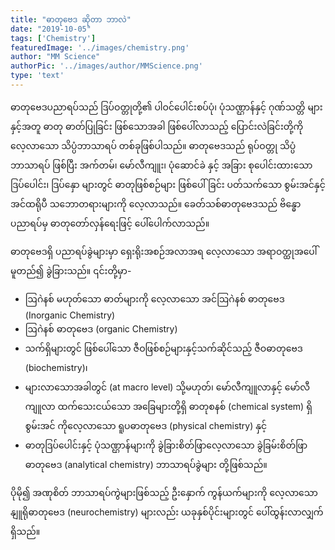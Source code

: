 ```yaml
---
title: "ဓာတုဗေဒ ဆိုတာ ဘာလဲ"
date: "2019-10-05"
tags: ['Chemistry']
featuredImage: '../images/chemistry.png'
author: "MM Science"
authorPic: '../images/author/MMScience.png'
type: 'text'
---
```

ဓာတုဗေဒပညာရပ်သည် ဒြပ်ဝတ္တုတို့၏ ပါဝင်ပေါင်းစပ်ပုံ၊ ပုံသဏ္ဌာန်နှင့် ဂုဏ်သတ္တိ များနှင့်အတူ ဓာတု ဓာတ်ပြုခြင်း ဖြစ်သောအခါ ဖြစ်ပေါ်လာသည့် ပြောင်းလဲခြင်းတို့ကို လေ့လာသော သိပ္ပံဘာသာရပ် တစ်ခုဖြစ်ပါသည်။ ဓာတုဗေဒသည် ရုပ်ဝတ္တု သိပ္ပံဘာသာရပ် ဖြစ်ပြီး အက်တမ်၊ မော်လီကျူး၊ ပုံဆောင်ခဲ နှင့် အခြား စုပေါင်းထားသော ဒြပ်ပေါင်း၊ ဒြပ်နှော များတွင် ဓာတုဖြစ်စဉ်များ ဖြစ်ပေါ်ခြင်း ပတ်သက်သော စွမ်းအင်နှင့် အင်ထရိုပီ သဘောတရားများကို လေ့လာသည်။ ခေတ်သစ်ဓာတုဗေဒသည် ဗိန္ဓောပညာရပ်မှ ဓာတုတော်လှန်ရေးဖြင့် ပေါ်ပေါက်လာသည်။

ဓာတုဗေဒရှိ ပညာရပ်ခွဲများမှာ ရှေးရိုးအစဉ်အလာအရ လေ့လာသော အရာဝတ္ထုအပေါ်မူတည်၍ ခွဲခြားသည်။ ၎င်းတို့မှာ-
<ul>
    <li>ဩဂဲနစ် မဟုတ်သော ဓာတ်များကို လေ့လာသော အင်ဩဂဲနစ် ဓာတုဗေဒ (Inorganic Chemistry)</li>
    <li>ဩဂဲနစ် ဓာတုဗေဒ (organic Chemistry)</li>
    <li>သက်ရှိများတွင် ဖြစ်ပေါ်သော ဇီဝဖြစ်စဉ်များနှင့်သက်ဆိုင်သည့် ဇီဝဓာတုဗေဒ (biochemistry)၊</li>
    <li>များလာသောအခါတွင် (at macro level) သို့မဟုတ်၊ မော်လီကျူလာနှင့် မော်လီကျူလာ ထက်သေးငယ်သော အခြေများတို့ရှိ ဓာတုစနစ် (chemical system) ရှိ စွမ်းအင် ကိုလေ့လာသော ရူပဓာတုဗေဒ (physical chemistry) နှင့်</li>
    <li>ဓာတုဒြပ်ပေါင်းနှင့် ပုံသဏ္ဌာန်များကို ခွဲခြားစိတ်ဖြာလေ့လာသော ခွဲခြမ်းစိတ်ဖြာဓာတုဗေဒ (analytical chemistry) ဘာသာရပ်ခွဲများ တို့ဖြစ်သည်။</li>
</ul>
ပိုမို၍ အဏုစိတ် ဘာသာရပ်ကွဲများဖြစ်သည့် ဦးနှောက် ကွန်ယက်များကို လေ့လာသော နျူရိုဓာတုဗေဒ (neurochemistry) များလည်း ယခုနှစ်ပိုင်းများတွင် ပေါ်ထွန်းလာလျှက်ရှိသည်။